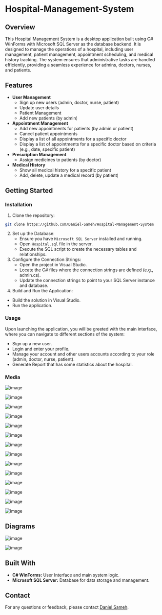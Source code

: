 # Hospital-Management-System
## Overview
This Hospital Management System is a desktop application built using C# WinForms with Microsoft SQL Server as the database backend. It is designed to manage the operations of a hospital, including user management, patient management, appointment scheduling, and medical history tracking. The system ensures that administrative tasks are handled efficiently, providing a seamless experience for admins, doctors, nurses, and patients.
## Features
- **User Management**
  - Sign up new users (admin, doctor, nurse, patient)
  - Update user details
  - Patient Management
  - Add new patients (by admin)
- **Appointment Management**
  - Add new appointments for patients (by admin or patient)
  - Cancel patient appointments
  - Display a list of all appointments for a specific doctor
  - Display a list of appointments for a specific doctor based on criteria (e.g., date, specific patient)
- **Prescription Management**
  - Assign medicines to patients (by doctor)
- **Medical History**
  - Show all medical history for a specific patient
  - Add, delete, update a medical record (by patient)
## Getting Started
### Installation
1. Clone the repository:
  ```sh
  git clone https://github.com/Daniel-Sameh/Hospital-Management-System
  ```
2. Set up the Database:
   - Ensure you have `Microsoft SQL Server` installed and running.
   - Open `Hospital.sql` file in the server.
   - Execute the SQL script to create the necessary tables and relationships.
3. Configure the Connection Strings:
   - Open the project in Visual Studio.
   - Locate the C# files where the connection strings are defined (e.g., admin.cs).
   - Update the connection strings to point to your SQL Server instance and database.
4. Build and Run the Application:
  - Build the solution in Visual Studio.
  - Run the application.
### Usage
Upon launching the application, you will be greeted with the main interface, where you can navigate to different sections of the system:
  - Sign up a new user.
  - Login and enter your profile.
  - Manage your account and other users accounts according to your role (admin, doctor, nurse, patient).
  - Generate Report that has some statistics about the hospital.
### Media
![image](https://github.com/Daniel-Sameh/Hospital-Management-System/blob/main/Media/mainInterface.png)

![image](https://github.com/Daniel-Sameh/Hospital-Management-System/blob/main/Media/login.png)

![image](https://github.com/Daniel-Sameh/Hospital-Management-System/blob/main/Media/admin.png)

![image](https://github.com/Daniel-Sameh/Hospital-Management-System/blob/main/Media/admin1.png)

![image](https://github.com/Daniel-Sameh/Hospital-Management-System/blob/main/Media/admin2.png)

![image](https://github.com/Daniel-Sameh/Hospital-Management-System/blob/main/Media/patient.png)

![image](https://github.com/Daniel-Sameh/Hospital-Management-System/blob/main/Media/patient1.png)

![image](https://github.com/Daniel-Sameh/Hospital-Management-System/blob/main/Media/patient2.png)

![image](https://github.com/Daniel-Sameh/Hospital-Management-System/blob/main/Media/patient3.png)

![image](https://github.com/Daniel-Sameh/Hospital-Management-System/blob/main/Media/patient4.png)

![image](https://github.com/Daniel-Sameh/Hospital-Management-System/blob/main/Media/doctor.png)

![image](https://github.com/Daniel-Sameh/Hospital-Management-System/blob/main/Media/doctor1.png)

![image](https://github.com/Daniel-Sameh/Hospital-Management-System/blob/main/Media/report.png)

![image](https://github.com/Daniel-Sameh/Hospital-Management-System/blob/main/Media/report1.png)

## Diagrams
![image](https://github.com/Daniel-Sameh/Hospital-Management-System/blob/main/Media/diagram.png)

![image](https://github.com/Daniel-Sameh/Hospital-Management-System/blob/main/Media/diagram1.png)

## Built With 
- **C# WinForms:** User Interface and main system logic.
- **Microsoft SQL Server:** Database for data storage and management.
## Contact 
For any questions or feedback, please contact [Daniel Sameh](mailto:danielsameh21@gmail.com).
